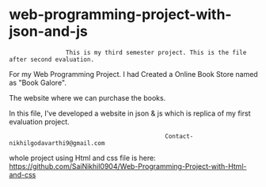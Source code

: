 # web-programming-project-with-json-and-js


                    This is my third semester project. This is the file after second evaluation.



For my Web Programming Project. I had Created a Online Book Store named as "Book Galore".


The website where we can purchase the books.


In this file, I've developed a website in json & js which is replica of my first evaluation project. 
                              
                              
                                                Contact-nikhilgodavarthi9@gmail.com

whole project using Html and css file is here: https://github.com/SaiNikhil0904/Web-Programming-Project-with-Html-and-css
